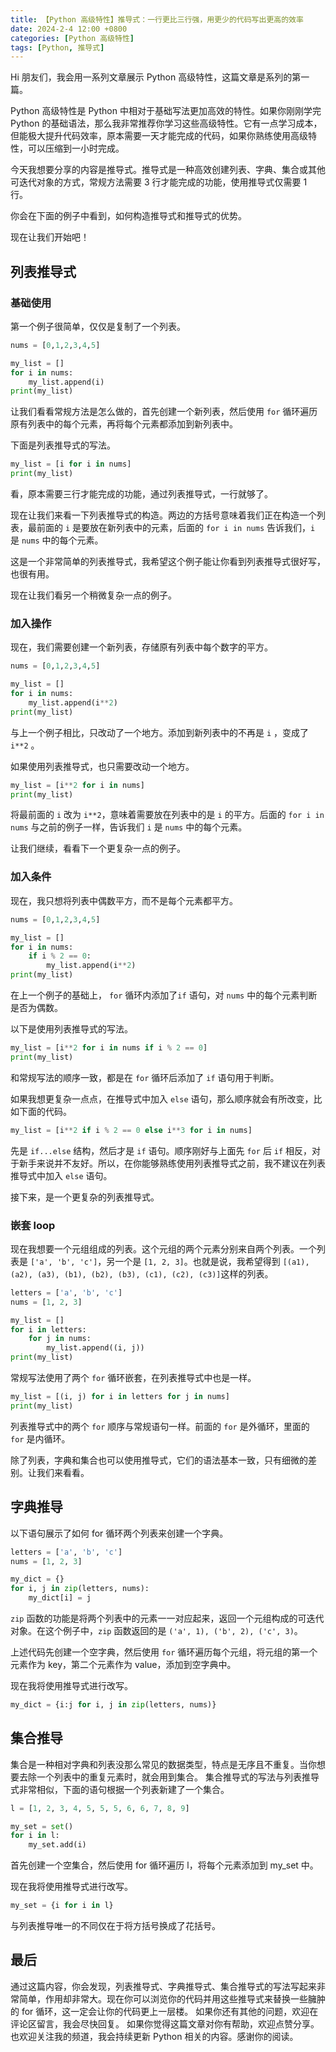 ```yaml
---
title: 【Python 高级特性】推导式：一行更比三行强，用更少的代码写出更高的效率
date: 2024-2-4 12:00 +0800
categories: [Python 高级特性]
tags: [Python, 推导式]
---
```


Hi 朋友们，我会用一系列文章展示 Python 高级特性，这篇文章是系列的第一篇。

Python 高级特性是 Python 中相对于基础写法更加高效的特性。如果你刚刚学完 Python 的基础语法，那么我非常推荐你学习这些高级特性。它有一点学习成本，但能极大提升代码效率，原本需要一天才能完成的代码，如果你熟练使用高级特性，可以压缩到一小时完成。

今天我想要分享的内容是推导式。推导式是一种高效创建列表、字典、集合或其他可迭代对象的方式，常规方法需要 3 行才能完成的功能，使用推导式仅需要 1 行。

你会在下面的例子中看到，如何构造推导式和推导式的优势。

现在让我们开始吧！

## 列表推导式

### 基础使用

第一个例子很简单，仅仅是复制了一个列表。

```python
nums = [0,1,2,3,4,5]

my_list = []
for i in nums:
    my_list.append(i)
print(my_list)
```

让我们看看常规方法是怎么做的，首先创建一个新列表，然后使用 `for` 循环遍历原有列表中的每个元素，再将每个元素都添加到新列表中。

下面是列表推导式的写法。

```python
my_list = [i for i in nums]
print(my_list)
```

看，原本需要三行才能完成的功能，通过列表推导式，一行就够了。

现在让我们来看一下列表推导式的构造。两边的方括号意味着我们正在构造一个列表，最前面的 `i` 是要放在新列表中的元素，后面的 `for i in nums` 告诉我们，`i` 是 `nums` 中的每个元素。

这是一个非常简单的列表推导式，我希望这个例子能让你看到列表推导式很好写，也很有用。

现在让我们看另一个稍微复杂一点的例子。

### 加入操作

现在，我们需要创建一个新列表，存储原有列表中每个数字的平方。

```python
nums = [0,1,2,3,4,5]

my_list = []
for i in nums:
    my_list.append(i**2)
print(my_list)
```

与上一个例子相比，只改动了一个地方。添加到新列表中的不再是 `i` ，变成了 `i**2` 。

如果使用列表推导式，也只需要改动一个地方。

```python
my_list = [i**2 for i in nums]
print(my_list)
```

将最前面的 `i` 改为 `i**2`，意味着需要放在列表中的是 `i` 的平方。后面的 `for i in nums` 与之前的例子一样，告诉我们 `i` 是 `nums` 中的每个元素。

让我们继续，看看下一个更复杂一点的例子。

### 加入条件

现在，我只想将列表中偶数平方，而不是每个元素都平方。

```python
nums = [0,1,2,3,4,5]

my_list = []
for i in nums:
    if i % 2 == 0:
        my_list.append(i**2)
print(my_list)
```

在上一个例子的基础上， `for` 循环内添加了`if` 语句，对 `nums` 中的每个元素判断是否为偶数。

以下是使用列表推导式的写法。

```python
my_list = [i**2 for i in nums if i % 2 == 0]
print(my_list)
```

和常规写法的顺序一致，都是在 `for` 循环后添加了 `if` 语句用于判断。

如果我想更复杂一点点，在推导式中加入 `else` 语句，那么顺序就会有所改变，比如下面的代码。

```python
my_list = [i**2 if i % 2 == 0 else i**3 for i in nums]
```

先是 `if...else` 结构，然后才是 `if` 语句。顺序刚好与上面先 `for` 后 `if` 相反，对于新手来说并不友好。所以，在你能够熟练使用列表推导式之前，我不建议在列表推导式中加入 `else` 语句。

接下来，是一个更复杂的列表推导式。

### 嵌套 loop

现在我想要一个元组组成的列表。这个元组的两个元素分别来自两个列表。一个列表是 `['a', 'b', 'c']`，另一个是 `[1, 2, 3]`。也就是说，我希望得到 `[(a1), (a2), (a3), (b1), (b2), (b3), (c1), (c2), (c3)]`这样的列表。

```python
letters = ['a', 'b', 'c']
nums = [1, 2, 3]

my_list = []
for i in letters:
    for j in nums:
        my_list.append((i, j))
print(my_list)
```

常规写法使用了两个 `for` 循环嵌套，在列表推导式中也是一样。

```python
my_list = [(i, j) for i in letters for j in nums]
print(my_list)
```

列表推导式中的两个 `for` 顺序与常规语句一样。前面的 `for` 是外循环，里面的 `for` 是内循环。

除了列表，字典和集合也可以使用推导式，它们的语法基本一致，只有细微的差别。让我们来看看。

## 字典推导

以下语句展示了如何 for 循环两个列表来创建一个字典。

```python
letters = ['a', 'b', 'c']
nums = [1, 2, 3]

my_dict = {}
for i, j in zip(letters, nums):
    my_dict[i] = j

```

`zip` 函数的功能是将两个列表中的元素一一对应起来，返回一个元组构成的可迭代对象。在这个例子中，`zip` 函数返回的是 `('a', 1), ('b', 2), ('c', 3)`。

上述代码先创建一个空字典，然后使用 `for` 循环遍历每个元组，将元组的第一个元素作为 key，第二个元素作为 value，添加到空字典中。

现在我将使用推导式进行改写。

```python
my_dict = {i:j for i, j in zip(letters, nums)}

```

## 集合推导

集合是一种相对字典和列表没那么常见的数据类型，特点是无序且不重复。当你想要去除一个列表中的重复元素时，就会用到集合。
集合推导式的写法与列表推导式非常相似，下面的语句根据一个列表新建了一个集合。

```python
l = [1, 2, 3, 4, 5, 5, 5, 6, 6, 7, 8, 9]

my_set = set()
for i in l:
    my_set.add(i)

```

首先创建一个空集合，然后使用 for 循环遍历 l，将每个元素添加到 my_set 中。

现在我将使用推导式进行改写。

```python
my_set = {i for i in l}

```

与列表推导唯一的不同仅在于将方括号换成了花括号。

## 最后

通过这篇内容，你会发现，列表推导式、字典推导式、集合推导式的写法写起来非常简单，作用却非常大。现在你可以浏览你的代码并用这些推导式来替换一些臃肿的 for 循环，这一定会让你的代码更上一层楼。
如果你还有其他的问题，欢迎在评论区留言，我会尽快回复。
如果你觉得这篇文章对你有帮助，欢迎点赞分享。也欢迎关注我的频道，我会持续更新 Python 相关的内容。感谢你的阅读。